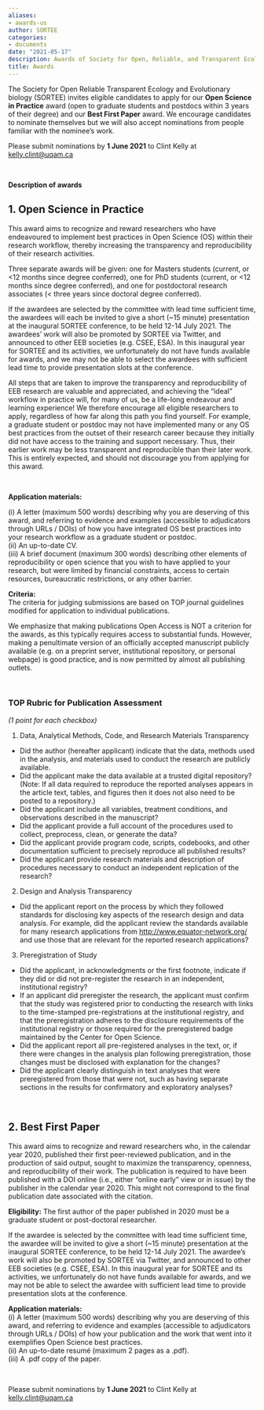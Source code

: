 ```yaml
---
aliases:
- awards-us
author: SORTEE
categories:
- documents
date: "2021-05-17"
description: Awards of Society for Open, Reliable, and Transparent Ecology and Evolutionary biology (SORTEE)
title: Awards
---
```



The Society for Open Reliable Transparent Ecology and Evolutionary biology (SORTEE) invites eligible candidates to apply for our **Open Science in Practice** award (open to graduate students and postdocs within 3 years of their degree) and our **Best First Paper** award. We encourage candidates to nominate themselves but we will also accept nominations from people familiar with the nominee’s work.    

Please submit nominations by **1 June 2021** to Clint Kelly at kelly.clint@uqam.ca   

&nbsp;

**Description of awards**   

## 1. Open Science in Practice   

This award aims to recognize and reward researchers who have endeavoured to implement best practices in Open Science (OS) within their research workflow, thereby increasing the transparency and reproducibility of their research activities.   

Three separate awards will be given: one for Masters students (current, or <12 months since degree conferred), one for PhD students (current, or <12 months since degree conferred), and one for postdoctoral research associates (< three years since doctoral degree conferred).   

If the awardees are selected by the committee with lead time sufficient time, the awardees will each be invited to give a short (~15 minute) presentation at the inaugural SORTEE conference, to be held 12-14 July 2021.  The awardees’ work will also be promoted by SORTEE via Twitter, and announced to other EEB societies (e.g. CSEE, ESA). In this inaugural year for SORTEE and its activities, we unfortunately do not have funds available for awards, and we may not be able to select the awardees with sufficient lead time to provide presentation slots at the conference.  

All steps that are taken to improve the transparency and reproducibility of EEB research are valuable and appreciated, and achieving the “ideal” workflow in practice will, for many of us, be a life-long endeavour and learning experience!  We therefore encourage all eligible researchers to apply, regardless of how far along this path you find yourself. For example, a graduate student or postdoc may not have implemented many or any OS best practices from the outset of their research career because they initially did not have access to the training and support necessary. Thus, their earlier work may be less transparent and reproducible than their later work. This is entirely expected, and should not discourage you from applying for this award.   

&nbsp;

**Application materials:**   

(i) A letter (maximum 500 words) describing why you are deserving of this award, and referring to evidence and examples (accessible to adjudicators through URLs / DOIs) of how you have integrated OS best practices into your research workflow as a graduate student or postdoc.     
(ii) An up-to-date CV.   
(iii) A brief document (maximum 300 words) describing other elements of reproducibility or open science that you wish to have applied to your research, but were limited by financial constraints, access to certain resources, bureaucratic restrictions, or any other barrier.     

**Criteria:**   
The criteria for judging submissions are based on TOP journal guidelines modified for application to individual publications.   

We emphasize that making publications Open Access is NOT a criterion for the awards, as this typically requires access to substantial funds.  However, making a penultimate version of an officially accepted manuscript publicly available (e.g. on a preprint server, institutional repository, or personal webpage) is good practice, and is now permitted by almost all publishing outlets.   

&nbsp;

### TOP Rubric for Publication Assessment   
*(1 point for each checkbox)*     

1. Data, Analytical Methods, Code, and Research Materials Transparency   
 * Did the author (hereafter applicant) indicate that the data, methods used in the analysis, and materials used to conduct the research are publicly available.   
 * Did the applicant make the data available at a trusted digital repository? (Note: If all data required to reproduce the reported analyses appears in the article text, tables, and figures then it does not also need to be posted to a repository.)   
 * Did the applicant include all variables, treatment conditions, and observations described in the manuscript?   
 * Did the applicant provide a full account of the procedures used to collect, preprocess, clean, or generate the data?   
 * Did the applicant provide program code, scripts, codebooks, and other documentation sufficient to precisely reproduce all published results?   
 * Did the applicant provide research materials and description of procedures necessary to conduct an independent replication of the research?   

2. Design and Analysis Transparency   
 * Did the applicant report on the process by which they followed standards for disclosing key aspects of the research design and data analysis. For example, did the applicant review the standards available for many research applications from http://www.equator-network.org/ and use those that are relevant for the reported research applications?   

3. Preregistration of Study   
 * Did the applicant, in acknowledgments or the first footnote, indicate if they did or did not pre-register the research in an independent, institutional registry?   
 * If an applicant did preregister the research, the applicant must confirm that the study was registered prior to conducting the research with links to the time-stamped pre-registrations at the institutional registry, and that the preregistration adheres to the disclosure requirements of the institutional registry or those required for the preregistered badge maintained by the Center for Open Science.   
 * Did the applicant report all pre-registered analyses in the text, or, if there were changes in the analysis plan following preregistration, those changes must be disclosed with explanation for the changes?   
 * Did the applicant clearly distinguish in text analyses that were preregistered from those that were not, such as having separate sections in the results for confirmatory and exploratory analyses?   

&nbsp;

## 2. Best First Paper   

This award aims to recognize and reward researchers who, in the calendar year 2020, published their first peer-reviewed publication, and in the production of said output, sought to maximize the transparency, openness, and reproducibility of their work.  The publication is required to have been published with a DOI online (i.e., either “online early” view or in issue) by the publisher in the calendar year 2020. This might not correspond to the final publication date associated with the citation.    

**Eligibility:** The first author of the paper published in 2020 must be a graduate student or post-doctoral researcher.   

If the awardee is selected by the committee with lead time sufficient time, the awardee will be invited to give a short (~15 minute) presentation at the inaugural SORTEE conference, to be held 12-14 July 2021.  The awardee’s work will also be promoted by SORTEE via Twitter, and announced to other EEB societies (e.g. CSEE, ESA). In this inaugural year for SORTEE and its activities, we unfortunately do not have funds available for awards, and we may not be able to select the awardee with sufficient lead time to provide presentation slots at the conference.   

**Application materials:**   
(i) A letter (maximum 500 words) describing why you are deserving of this award, and referring to evidence and examples (accessible to adjudicators through URLs / DOIs) of how your publication and the work that went into it exemplifies Open Science best practices.   
(ii) An up-to-date resumé (maximum 2 pages as a .pdf).   
(iii) A .pdf copy of the paper.   

&nbsp;

Please submit nominations by **1 June 2021** to Clint Kelly at kelly.clint@uqam.ca   